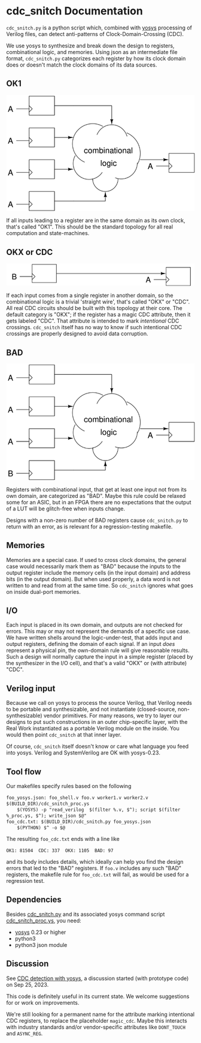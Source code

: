 # cdc\_snitch Documentation

`cdc_snitch.py` is a python script which, combined with
[yosys](https://yosyshq.net/yosys/) processing of Verilog files,
can detect anti-patterns of Clock-Domain-Crossing (CDC).

We use yosys to synthesize and break down the design to registers,
combinational logic, and memories.  Using json as an intermediate
file format, `cdc_snitch.py` categorizes each register by how its
clock domain does or doesn't match the clock domains of its data sources.

## OK1

![OK1 topology](cdc_OK1.svg)

If all inputs leading to a register are in the same domain as its own
clock, that's called "OK1".  This should be the standard topology for all
real computation and state-machines.

## OKX or CDC

![OKX topology](cdc_OKX.svg)

If each input comes from a single register in another domain, so the
combinational logic is a trivial 'straight wire', that's called "OKX" or "CDC".
All real CDC circuits should be built with this topology at their core.
The default category is "OKX"; if the register has a magic CDC attribute,
then it gets labeled "CDC".  That attribute is intended to mark
_intentional_ CDC crossings.  `cdc_snitch` itself has no way to know
if such intentional CDC crossings are properly designed to avoid
data corruption.

## BAD

![BAD topology](cdc_BAD.svg)

Registers with combinational input, that get at least one input not from
its own domain, are categorized as "BAD".
Maybe this rule could be relaxed some for an ASIC, but in an FPGA
there are no expectations that the output of a LUT will be glitch-free
when inputs change.

Designs with a non-zero number of BAD registers cause `cdc_snitch.py` to
return with an error, as is relevant for a regression-testing makefile.

## Memories

Memories are a special case.  If used to cross clock domains,
the general case would necessarily mark them as "BAD" because
the inputs to the output register include the memory cells
(in the input domain) and address bits (in the output domain).
But when used properly, a data word is not written to and read from
at the same time.
So `cdc_snitch` ignores what goes on inside dual-port memories.

## I/O

Each input is placed in its own domain, and outputs are not checked for errors.
This may or may not represent the demands of a specific use case.
We have written shells around the logic-under-test, that adds
input and output registers, defining the domain of each signal.
If an input _does_ represent a physical pin, the own-domain rule
will give reasonable results.  Such a design will normally capture
the input in a simple register (placed by the synthesizer in the I/O cell),
and that's a valid "OKX" or (with attribute) "CDC".

## Verilog input

Because we call on yosys to process the source Verilog, that Verilog
needs to be portable and synthesizable, and not instantiate (closed-source,
non-synthesizable) vendor primitives.  For many reasons, we try to layer
our designs to put such constructions in an outer chip-specific layer,
with the Real Work instantiated as a portable Verilog module on the inside.
You would then point `cdc_snitch` at that inner layer.

Of course, `cdc_snitch` itself doesn't know or care what language
you feed into yosys.  Verilog and SystemVerilog are OK with yosys-0.23.

## Tool flow

Our makefiles specify rules based on the following
```
foo_yosys.json: foo_shell.v foo.v worker1.v worker2.v $(BUILD_DIR)/cdc_snitch_proc.ys
	$(YOSYS) -p "read_verilog  $(filter %.v, $^); script $(filter %_proc.ys, $^); write_json $@"
foo_cdc.txt: $(BUILD_DIR)/cdc_snitch.py foo_yosys.json
	$(PYTHON) $^ -o $@
```
The resulting `foo_cdc.txt` ends with a line like
```
OK1: 81504  CDC: 337  OKX: 1105  BAD: 97
```
and its body includes details, which ideally can help you find the
design errors that led to the "BAD" registers.
If `foo.v` includes any such "BAD" registers, the makefile rule for
`foo_cdc.txt` will fail, as would be used for a regression test.

## Dependencies

Besides [cdc_snitch.py](cdc_snitch.py) and its associated yosys command script
[cdc_snitch_proc.ys](cdc_snitch_proc.ys), you need:

* [yosys](https://yosyshq.net/yosys/) 0.23 or higher
* python3
* python3 json module

## Discussion

See [CDC detection with yosys](https://github.com/YosysHQ/yosys/discussions/3956),
a discussion started (with prototype code) on Sep 25, 2023.

This code is definitely useful in its current state.
We welcome suggestions for or work on improvements.

We're still looking for a permanent name for the attribute marking
intentional CDC registers, to replace the placeholder `magic_cdc`.
Maybe this interacts with industry standards and/or vendor-specific
attributes like `DONT_TOUCH` and `ASYNC_REG`.
